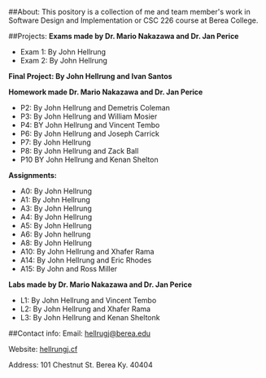##About:
This pository is a collection of me and team member's work in Software Design and Implementation or CSC 226 course at Berea College.

##Projects:
**Exams made by Dr. Mario Nakazawa and Dr. Jan Perice**
* Exam 1: By John Hellrung 
* Exam 2: By John Hellrung
  
**Final Project: 
By John Hellrung and Ivan Santos**
  
**Homework made Dr. Mario Nakazawa and Dr. Jan Perice**
* P2: By John Hellrung and Demetris Coleman
* P3: By John Hellrung and William Mosier  
* P4: BY John Hellrung and Vincent Tembo
* P6: By John Hellrung and Joseph Carrick
* P7: By John Hellrung
* P8: By John Hellrung and Zack Ball
* P10 BY John Hellrung and Kenan Shelton
    
**Assignments:**
* A0: By John Hellrung
* A1: By John Hellrung
* A3: By John Hellrung 
* A4: By John Hellrung
* A5: By John Hellrung
* A6: By John hellrung
* A8: By John Hellrung
* A10: By John Hellrung and Xhafer Rama
* A14: By John Hellrung and Eric Rhodes
* A15: By John and Ross Miller 
    
**Labs made by Dr. Mario Nakazawa and Dr. Jan Perice**
* L1: By John Hellrung and Vincent Tembo
* L2: By John Hellrung and Xhafer Rama
* L3: By John Hellrung and Kenan Sheltonk
    
##Contact info:
Email: [hellrugj@berea.edu](hellrungj@berea.edu)

Website: [hellrungj.cf](hellrungj.cf) 

Address: 101 Chestnut St. Berea Ky. 40404 
